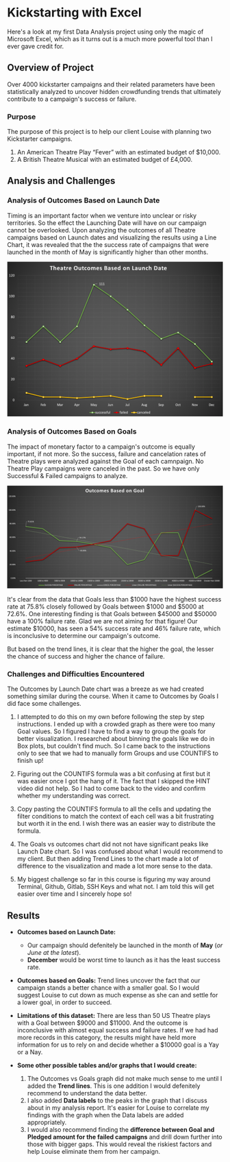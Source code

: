 # Kickstarting with Excel

Here's a look at my first Data Analysis project using only the magic of Microsoft Excel, which as it turns out is a much more powerful tool than I ever gave credit for.

## Overview of Project

Over 4000 kickstarter campaigns and their related parameters have been statistically analyzed to uncover hidden crowdfunding trends that ultimately contribute to a campaign's success or failure.

### Purpose

The purpose of this project is to help our client Louise with planning two Kickstarter campaigns. 

1. An American Theatre Play “Fever” with an estimated budget of $10,000. 
2. A British Theatre Musical with an estimated budget of £4,000. 

## Analysis and Challenges

### Analysis of Outcomes Based on Launch Date

Timing is an important factor when we venture into unclear or risky territories. So the effect the Launching Date will have on our campaign cannot be overlooked. Upon analyzing the outcomes of all Theatre campaigns based on Launch dates and visualizing the results using a Line Chart, it was revealed that the the success rate of campaigns that were launched in the month of May is significantly higher than other months.

<p align="center"><img src="https://github.com/yazhcodes/Kickstarter-Analysis/blob/main/Challenge/Resources/Theater_Outcomes_vs_Launch.png"></img>

### Analysis of Outcomes Based on Goals

The impact of monetary factor to a campaign's outcome is equally important, if not more. So the success, failure and cancelation rates of Theatre plays were analyzed against the Goal of each camnpaign. No Theatre Play campaigns were canceled in the past. So we have only Successful & Failed campaigns to analyze.

<p align="center"><img src="https://github.com/yazhcodes/Kickstarter-Analysis/blob/main/Challenge/Resources/Outcomes_vs_Goals.png"></img>

It's clear from the data that Goals less than $1000 have the highest success rate at 75.8% closely followed by Goals between $1000 and $5000 at 72.6%. One interesting finding is that Goals between $45000 and $50000 have a 100% failure rate. Glad we are not aiming for that figure! Our estimate $10000, has seen a 54% success rate and 46% failure rate, which is inconclusive to determine our campaign's outcome.

But based on the trend lines, it is clear that the higher the goal, the lesser the chance of success and higher the chance of failure.

### Challenges and Difficulties Encountered

The Outcomes by Launch Date chart was a breeze as we had created something similar during the course. When it came to Outcomes by Goals I did face some challenges.

1. I attempted to do this on my own before following the step by step instructions. I ended up with a crowded graph as there were too many Goal values. So I figured I have to find a way to group the goals for better visualization. I researched about binning the goals like we do in Box plots, but couldn't find much. So I came back to the instructions only to see that we had to manually form Groups and use COUNTIFS to finish up!
  
2. Figuring out the COUNTIFS formula was a bit confusing at first but it was easier once I got the hang of it. The fact that I skipped the HINT video did not help. So I had to come back to the video and confirm whether my understanding was correct.

3. Copy pasting the COUNTIFS formula to all the cells and updating the filter conditions to match the context of each cell was a bit frustrating but worth it in the end. I wish there was an easier way to distribute the formula.

4. The Goals vs outcomes chart did not not have significant peaks like Launch Date chart. So I was confused about what I would recommend to my client. But then adding Trend Lines to the chart made a lot of difference to the visualization and made a lot more sense to the data.

5. My biggest challenge so far in this course is figuring my way around Terminal, Github, Gitlab, SSH Keys and what not. I am told this will get easier over time and I sincerely hope so!


## Results

- **Outcomes based on Launch Date:**
	* Our campaign should defenitely be launched in the month of **May** (*or June at the latest*).
	* **December** would be worst time to launch as it has the least success rate. 

- **Outcomes based on Goals:** Trend lines uncover the fact that our campaign stands a better chance with a smaller goal. So I would suggest Louise to cut down as much expense as she can and settle for a lower goal, in order to succeed.

- **Limitations of this dataset:** There are less than 50 US Theatre plays with a Goal between $9000 and $11000. And the outcome is inconclusive with almost equal success and failure rates. If we had had more records in this category, the results might have held more information for us to rely on and decide whether a $10000 goal is a Yay or a Nay.

- **Some other possible tables and/or graphs that I would create:**

	1. The Outcomes vs Goals graph did not make much sense to me until I added the **Trend lines**. This is one addition I would defenitely recommend to understand the data better.
	2. I also added **Data labels** to the peaks in the graph that I discuss about in my analysis report. It's easier for Louise to correlate my findings with the graph when the Data labels are added appropriately.
	3. I would also recommend finding the **difference between Goal and Pledged amount for the failed campaigns** and drill down further into those with bigger gaps. This would reveal the riskiest factors and help Louise eliminate them from her campaign.

